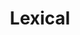 ---
git: https://github.com/facebook/lexical
logohandle: lexicaldev
sort: lexical
title: Lexical
twitter: https://x.com/lexicaljs
website: https://lexical.dev/
---